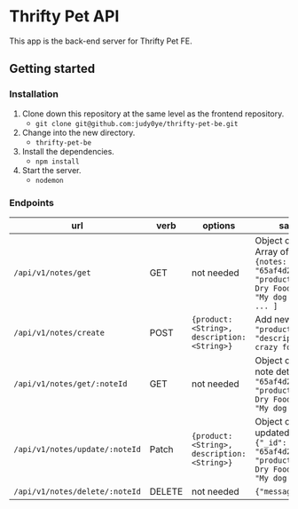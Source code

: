# Thrifty Pet API

This app is the back-end server for Thrifty Pet FE.

## Getting started

### Installation

1. Clone down this repository at the same level as the frontend repository.
    - `git clone git@github.com:judy0ye/thrifty-pet-be.git`
2. Change into the new directory.
    - `thrifty-pet-be`
3. Install the dependencies.
    - `npm install`
4. Start the server.
    - `nodemon`

### Endpoints

| url | verb | options | sample response |
| ----|------|---------|---------------- |
| `/api/v1/notes/get` | GET | not needed | Object of 'notes' with an Array of all existing notes: `{notes: [ {"_id": "65af4d2e48b4f00056412d29", "product": "Blue Buffalo Dry Food", "description": "My dog loves it"}, {...}, ... ]` |
| `/api/v1/notes/create` | POST | `{product: <String>, description: <String>}` | Add new note: `{note: { "product": "fish snacks", "description": "my cat goes crazy for them" }` |
| `/api/v1/notes/get/:noteId` | GET | not needed | Object of note with single note detail: `{note: {"_id": "65af4d2e48b4f00056412d29", "product": "Blue Buffalo Dry Food", "description": "My dog loves it"}` |
| `/api/v1/notes/update/:noteId` | Patch | `{product: <String>, description: <String>}` | Object of note with single updated note detail: `{note: {"_id": "65af4d2e48b4f00056412d29", "product": "Blue Buffalo Dry Food", "description": "My dog loves it"}` |
| `/api/v1/notes/delete/:noteId` | DELETE | not needed | `{"message":"deleted"}` |

